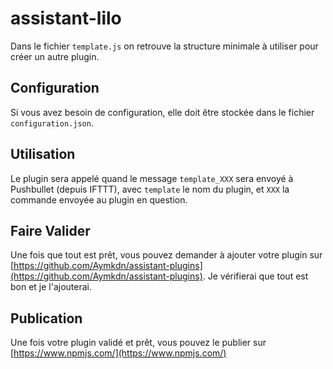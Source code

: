 # assistant-lilo

Dans le fichier `template.js` on retrouve la structure minimale à utiliser pour créer un autre plugin.

## Configuration

Si vous avez besoin de configuration, elle doit être stockée dans le fichier `configuration.json`.

## Utilisation

Le plugin sera appelé quand le message `template_XXX` sera envoyé à Pushbullet (depuis IFTTT), avec `template` le nom du plugin, et `XXX` la commande envoyée au plugin en question.

## Faire Valider

Une fois que tout est prêt, vous pouvez demander à ajouter votre plugin sur [https://github.com/Aymkdn/assistant-plugins](https://github.com/Aymkdn/assistant-plugins). Je vérifierai que tout est bon et je l'ajouterai.

## Publication

Une fois votre plugin validé et prêt, vous pouvez le publier sur [https://www.npmjs.com/](https://www.npmjs.com/)
